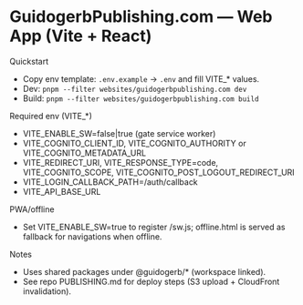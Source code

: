 # GuidogerbPublishing.com — Web App (Vite + React)

Quickstart

- Copy env template: `.env.example` → `.env` and fill VITE\_\* values.
- Dev: `pnpm --filter websites/guidogerbpublishing.com dev`
- Build: `pnpm --filter websites/guidogerbpublishing.com build`

Required env (VITE\_\*)

- VITE_ENABLE_SW=false|true (gate service worker)
- VITE_COGNITO_CLIENT_ID, VITE_COGNITO_AUTHORITY or VITE_COGNITO_METADATA_URL
- VITE_REDIRECT_URI, VITE_RESPONSE_TYPE=code, VITE_COGNITO_SCOPE, VITE_COGNITO_POST_LOGOUT_REDIRECT_URI
- VITE_LOGIN_CALLBACK_PATH=/auth/callback
- VITE_API_BASE_URL

PWA/offline

- Set VITE_ENABLE_SW=true to register /sw.js; offline.html is served as fallback for navigations when offline.

Notes

- Uses shared packages under @guidogerb/\* (workspace linked).
- See repo PUBLISHING.md for deploy steps (S3 upload + CloudFront invalidation).
